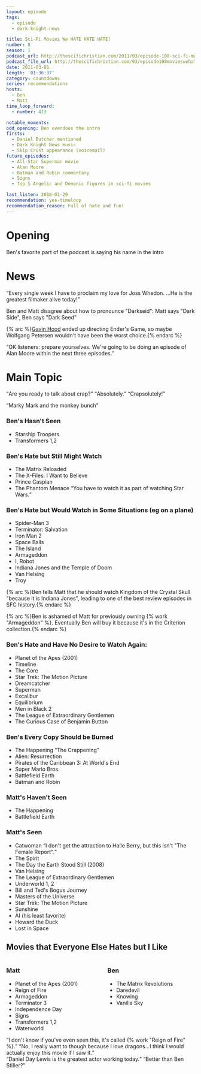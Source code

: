 ```yaml
---
layout: episode
tags:
  - episode
  - dark-knight-news 

title: Sci-Fi Movies We HATE HATE HATE!
number: 8
season: 1
podcast_url: http://thescifichristian.com/2011/03/episode-108-sci-fi-movies-we-hate-hate-hate/
podcast_file_url: http://thescifichristian.com/03/episode108movieswehate.mp3
date: 2011-03-01
length: '01:36:37'
category: countdowns
series: recommendations
hosts:
  - Ben
  - Matt
time_loop_forward: 
  - number: 413

notable_moments:
odd_opening: Ben overdoes the intro
firsts: 
  - Daniel Butcher mentioned
  - Dark Knight News music 
  - Skip Crust appearance (voicemail)
future_episodes: 
  - All-Star Superman movie
  - Alan Moore
  - Batman and Robin commentary
  - Signs
  - Top 5 Angelic and Demonic figures in sci-fi movies

last_listen: 2018-01-29
recommendation: yes-timeloop
recommendation_reason: Full of hate and fun!
---
```

# Opening
Ben's favorite part of the podcast is saying his name in the intro



# News
<div class="quote">
  <q class="ben">Every single week I have to proclaim my love for Joss Whedon. ...He is the greatest filmaker alive today!</q>
</div>

Ben and Matt disagree about how to pronounce "Darkseid": Matt says "Dark Side", Ben says "Dark Seed"

{% arc %}<a href="http://www.imdb.com/name/nm0004303" class="link-obvious">Gavin Hood</a> ended up directing Ender's Game, so maybe Wolfgang Petersen wouldn't have been the worst choice.{% endarc %}

<div class="quote">
  <q class="matt">OK listeners: prepare yourselves. We're going to be doing an episode of Alan Moore within the next three episodes.</q>
</div>



# Main Topic
<div class="quote">
  <q class="ben">Are you ready to talk about crap?</q>
  <q class="ben">Absolutely.</q>
  <q class="ben">Crapsolutely!</q>
</div>

<q data-name="Skip Crust">Marky Mark and the monkey bunch</q>

### Ben's Hasn't Seen
- Starship Troopers
- Transformers 1,2

### Ben's Hate but Still Might Watch
- The Matrix Reloaded 
- The X-Files: I Want to Believe
- Prince Caspian 
- The Phantom Menace <q class="ben inline">You have to watch it as part of watching Star Wars.</q>

### Ben's Hate but Would Watch in Some Situations (eg on a plane)
- Spider-Man 3
- Terminator: Salvation 
- Iron Man 2
- Space Balls 
- The Island 
- Armageddon
- I, Robot
- Indiana Jones and the Temple of Doom
- Van Helsing 
- Troy

{% arc %}Ben tells Matt that he should watch Kingdom of the Crystal Skull "because it is Indiana Jones", leading to one of the best review episodes in SFC history.{% endarc %}

{% arc %}Ben is ashamed of Matt for previously owning {% work "Armageddon" %}. Eventually Ben will buy it because it's in the Criterion collection.{% endarc %}

### Ben's Hate and Have No Desire to Watch Again:
- Planet of the Apes (2001) 
- Timeline
- The Core 
- Star Trek: The Motion Picture
- Dreamcatcher 
- Superman 
- Excalibur
- Equilibrium
- Men in Black 2
- The League of Extraordinary Gentlemen 
- The Curious Case of Benjamin Button

### Ben's Every Copy Should be Burned
- The Happening <q class="ben inline">The Crappening</q>
- Alien: Resurrection
- Pirates of the Caribbean 3: At World's End
- Super Mario Bros.
- Battlefield Earth
- Batman and Robin

### Matt's Haven't Seen
- The Happening
- Battlefield Earth 

### Matt's Seen
- Catwoman <q class="ben inline">I don't get the attraction to Halle Berry, but this isn't "The Female Report".</q>
- The Spirit
- The Day the Earth Stood Still (2008)
- Van Helsing 
- The League of Extraordinary Gentlemen
- Underworld 1, 2
- Bill and Ted's Bogus Journey
- Masters of the Universe
- Star Trek: The Motion Picture
- Sunshine
- AI (his least favorite)
- Howard the Duck
- Lost in Space

<div class="top-five">
  <h2 class="has-text-centered">Movies that Everyone Else Hates but I Like</h2>
  <div class="columns">
    <div class="column matt">
      <h3>Matt</h3>
      <ul reversed>
        <li>Planet of the Apes (2001)
        <li>Reign of Fire
        <li>Armageddon
        <li>Terminator 3
        <li>Independence Day
        <li>Signs
        <li>Transformers 1,2
        <li>Waterworld
      </ul>
    </div>
    <div class="column ben">
      <h3>Ben</h3>
      <ul reversed>
        <li>The Matrix Revolutions
        <li>Daredevil
        <li>Knowing
        <li>Vanilla Sky
      </ul>
    </div>
  </div>
</div>

<div class="quote">
  <q class="matt">I don't know if you've even seen this, it's called {% work "Reign of Fire" %}.</q>
  <q class="ben">No, I really want to though because I love dragons...I think I would actually enjoy this movie if I saw it.</q>
</div>

<div class="quote">
  <q class="ben">Daniel Day Lewis is the greatest actor working today.</q>
  <q class="matt">Better than Ben Stiller?</q>
</div>